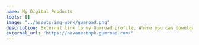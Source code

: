```yaml
---
name: My Digital Products
tools: []
image: "../assets/img-work/gumroad.png"
description: External link to my Gumroad profile, Where you can download my digital products.
external_url: "https://navaneethpk.gumroad.com/"
---
```

